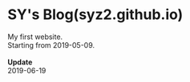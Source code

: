# SY's Blog(syz2.github.io)
My first website.<br>
Starting from 2019-05-09.<br>
<br>
**Update**<br>
2019-06-19<br>
